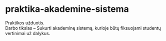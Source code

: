 # praktika-akademine-sistema
Praktikos užduotis.    
  Darbo tikslas – Sukurti akademinę sistemą, kurioje būtų fiksuojami studentų vertinimai už dalykus.
